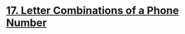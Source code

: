 # [17. Letter Combinations of a Phone Number](https://leetcode.com/problems/letter-combinations-of-a-phone-number/)
